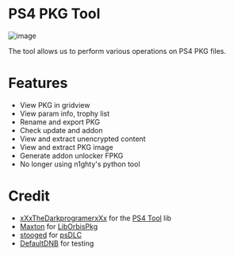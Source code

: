 # PS4 PKG Tool
![image](https://user-images.githubusercontent.com/36906814/65003204-0824e400-d92a-11e9-8eda-9ed3a9687c14.png)

The tool allows us to perform various operations on PS4 PKG files.

# Features
- View PKG in gridview
- View param info, trophy list
- Rename and export PKG
- Check update and addon
- View and extract unencrypted content
- View and extract PKG image
- Generate addon unlocker FPKG
- No longer using n1ghty's python tool

# Credit
- [xXxTheDarkprogramerxXx](https://github.com/xXxTheDarkprogramerxXx) for the [PS4 Tool](https://github.com/xXxTheDarkprogramerxXx/PS4_Tools) lib
- [Maxton](https://github.com/maxton) for [LibOrbisPkg](https://github.com/maxton/LibOrbisPkg)
- [stooged](https://github.com/stooged) for [psDLC](https://github.com/stooged/psDLC)
- [DefaultDNB](https://twitter.com/DefaultDNB) for testing
